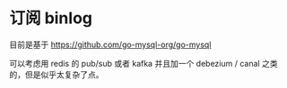 # 订阅 binlog

目前是基于 https://github.com/go-mysql-org/go-mysql

可以考虑用 redis 的 pub/sub 或者 kafka 并且加一个 debezium / canal 之类的，但是似乎太复杂了点。
